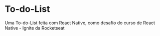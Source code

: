 # To-do-List
Uma To-do-List feita com React Native, como desafio do curso de React Native - Ignite da Rocketseat

